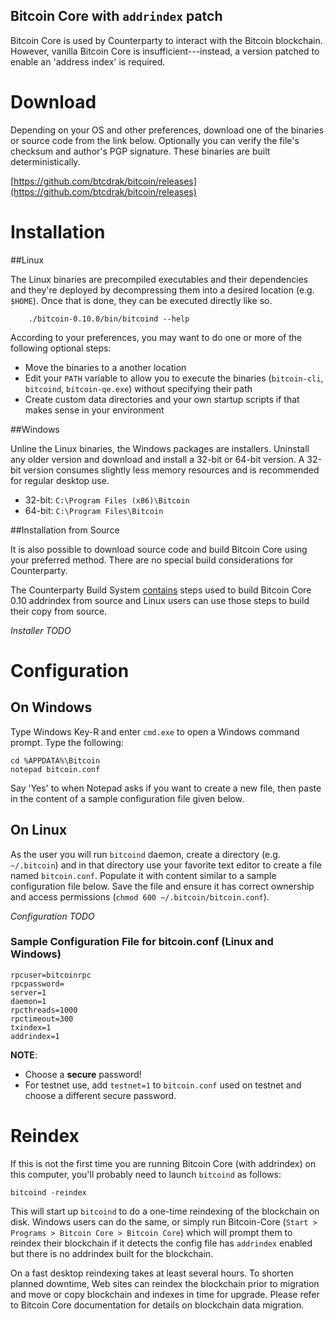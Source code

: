 Bitcoin Core with ``addrindex`` patch
-------------------------------------------------------

Bitcoin Core is used by Counterparty to interact with the Bitcoin blockchain.
However, vanilla Bitcoin Core is insufficient---instead, a version patched to
enable an 'address index' is required.


Download
========

Depending on your OS and other preferences, download one of the binaries or source code from the link below. Optionally you can verify the file's checksum and author's PGP signature. These binaries are built deterministically.

[https://github.com/btcdrak/bitcoin/releases](https://github.com/btcdrak/bitcoin/releases) 

Installation
============

##Linux

The Linux binaries are precompiled executables and their dependencies and they're deployed by decompressing them into a desired location (e.g. `$HOME`). Once that is done, they can be executed directly like so. 

        ./bitcoin-0.10.0/bin/bitcoind --help

According to your preferences, you may want to do one or more of the following optional steps:
* Move the binaries to a another location
* Edit your `PATH` variable to allow you to execute the binaries (`bitcoin-cli`, `bitcoind`, `bitcoin-qe.exe`) without specifying their path
* Create custom data directories and your own startup scripts if that makes sense in your environment

##Windows

Unline the Linux binaries, the Windows packages are installers. Uninstall any older version and download and install a 32-bit or 64-bit version. A 32-bit version consumes slightly less memory resources and is recommended for regular desktop use.

* 32-bit: `C:\Program Files (x86)\Bitcoin`
* 64-bit: `C:\Program Files\Bitcoin`

##Installation from Source

It is also possible to download source code and build Bitcoin Core using your preferred method. There are no special build considerations for Counterparty.  

The Counterparty Build System [contains](https://github.com/CounterpartyXCP/federatednode_build/blob/master/setup_federated_node.py#L107) steps used to build Bitcoin Core 0.10 addrindex from source and Linux users can use those steps to build their copy from source.

*Installer* *TODO*

Configuration
====================

On Windows
-----------

Type Windows Key-R and enter ``cmd.exe`` to open a Windows command prompt. Type the following:

    cd %APPDATA%\Bitcoin
    notepad bitcoin.conf  

Say 'Yes' to when Notepad asks if you want to create a new file, then paste in the content of a sample configuration file given below.

On Linux
-----------

As the user you will run `bitcoind` daemon, create a directory (e.g. `~/.bitcoin`) and in that directory use your favorite text editor to create a file named `bitcoin.conf`. Populate it with content similar to a sample configuration file below. 
Save the file and ensure it has correct ownership and access permissions (`chmod 600 ~/.bitcoin/bitcoin.conf`).

*Configuration* *TODO*

### Sample Configuration File for bitcoin.conf (Linux and Windows)

    rpcuser=bitcoinrpc
    rpcpassword=
    server=1
    daemon=1
    rpcthreads=1000
    rpctimeout=300
    txindex=1
    addrindex=1

**NOTE**:

* Choose a **secure** password!
* For testnet use, add `testnet=1` to `bitcoin.conf` used on testnet and choose a different secure password.


Reindex
=======

If this is not the first time you are running Bitcoin Core (with addrindex) on this computer,
you'll probably need to launch ``bitcoind`` as follows:

    bitcoind -reindex

This will start up `bitcoind` to do a one-time reindexing of the blockchain on disk. Windows users can do the same, or simply run Bitcoin-Core (`Start > Programs > Bitcoin Core > Bitcoin Core`) which will prompt them to reindex their blockchain if it detects the config file has `addrindex` enabled but there is no addrindex built for the blockchain.

On a fast desktop reindexing takes at least several hours. To shorten planned downtime, Web sites can reindex the blockchain prior to migration and move or copy blockchain and indexes in time for upgrade. Please refer to Bitcoin Core documentation for details on blockchain data migration.
